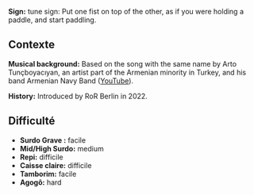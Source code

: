 **Sign:** tune sign: Put one fist on top of the other, as if you were holding a
paddle, and start paddling.

## Contexte

**Musical background:** Based on the song with the same name by Arto
Tunçboyacıyan, an artist part of the Armenian minority in Turkey, and his band
Armenian Navy Band ([YouTube](https://www.youtube.com/watch?v=OCgrJFbIAcw)).

**History:** Introduced by RoR Berlin in 2022.

## Difficulté

* **Surdo Grave :** facile
* **Mid/High Surdo:** medium
* **Repi:** difficile
* **Caisse claire:** difficile
* **Tamborim:** facile
* **Agogô:** hard
